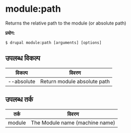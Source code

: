 # module:path
Returns the relative path to the module (or absolute path)

**प्रयोग:**
```
$ drupal module:path [arguments] [options]
```

## उपलब्ध विकल्प
विकल्प | विवरण
-------|-------------
--absolute | Return module absolute path

## उपलब्ध तर्क
तर्क | विवरण
---------|-------------
module | The Module name (machine name)
